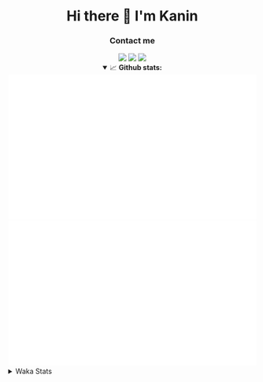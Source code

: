 <div align="center">
 <h1>Hi there 👋 I'm Kanin</h1>
 <h3>Contact me</h3>
 <a href="mailto:im@kanin.dev"><img src="https://img.shields.io/badge/gmail-%23D14836.svg?&style=for-the-badge&logo=gmail&logoColor=white"/></a>
 <a href="https://twitter.com/KaninTwt"><img src="https://img.shields.io/badge/twitter-%231DA1F2.svg?&style=for-the-badge&logo=twitter&logoColor=white"/></a>
 <a href="https://www.linkedin.com/in/KaninDev"><img src="https://img.shields.io/badge/linkedin-%230077B5.svg?&style=for-the-badge&logo=linkedin&logoColor=white"/></a>
<details open>
  <summary>📈 <b>Github stats:</b></summary>
  <img src="https://github.com/Kanin/Kanin/blob/master/scripts/GitHubStats/generated/overview.svg"/>
  <img src="https://github.com/Kanin/Kanin/blob/master/scripts/GitHubStats/generated/languages.svg"/>
</details>
</div>

<details>
 <summary>Waka Stats</summary>

<!--START_SECTION:waka-->
![Code Time](http://img.shields.io/badge/Code%20Time-2%2C439%20hrs%206%20mins-blue)

![Profile Views](http://img.shields.io/badge/Profile%20Views-2-blue)

![Lines of code](https://img.shields.io/badge/From%20Hello%20World%20I%27ve%20Written-617.3%20thousand%20lines%20of%20code-blue)

**🐱 My GitHub Data** 

> 📦 176.0 kB Used in GitHub's Storage 
 > 
> 🏆 148 Contributions in the Year 2024
 > 
> 🚫 Not Opted to Hire
 > 
> 📜 25 Public Repositories 
 > 
> 🔑 15 Private Repositories 
 > 
**I'm an Early 🐤** 

```text
🌞 Morning                2668 commits        ███████░░░░░░░░░░░░░░░░░░   27.11 % 
🌆 Daytime                2938 commits        ███████░░░░░░░░░░░░░░░░░░   29.85 % 
🌃 Evening                2833 commits        ███████░░░░░░░░░░░░░░░░░░   28.78 % 
🌙 Night                  1403 commits        ████░░░░░░░░░░░░░░░░░░░░░   14.26 % 
```
📅 **I'm Most Productive on Monday** 

```text
Monday                   1921 commits        █████░░░░░░░░░░░░░░░░░░░░   19.52 % 
Tuesday                  1391 commits        ████░░░░░░░░░░░░░░░░░░░░░   14.13 % 
Wednesday                979 commits         ██░░░░░░░░░░░░░░░░░░░░░░░   09.95 % 
Thursday                 1513 commits        ████░░░░░░░░░░░░░░░░░░░░░   15.37 % 
Friday                   1650 commits        ████░░░░░░░░░░░░░░░░░░░░░   16.76 % 
Saturday                 952 commits         ██░░░░░░░░░░░░░░░░░░░░░░░   09.67 % 
Sunday                   1436 commits        ████░░░░░░░░░░░░░░░░░░░░░   14.59 % 
```


📊 **This Week I Spent My Time On** 

```text
🕑︎ Time Zone: America/New_York

💬 Programming Languages: 
Python                   8 hrs 2 mins        ██████████████░░░░░░░░░░░   55.52 % 
HTML                     3 hrs 38 mins       ██████░░░░░░░░░░░░░░░░░░░   25.11 % 
virtualenv               1 hr 14 mins        ██░░░░░░░░░░░░░░░░░░░░░░░   08.55 % 
JavaScript               1 hr 2 mins         ██░░░░░░░░░░░░░░░░░░░░░░░   07.15 % 
Bash                     24 mins             █░░░░░░░░░░░░░░░░░░░░░░░░   02.77 % 

🔥 Editors: 
PyCharm                  14 hrs 29 mins      █████████████████████████   100.00 % 

🐱‍💻 Projects: 
APIServer                13 hrs 10 mins      ███████████████████████░░   90.89 % 
Unknown Project          49 mins             █░░░░░░░░░░░░░░░░░░░░░░░░   05.68 % 
SuuSite                  19 mins             █░░░░░░░░░░░░░░░░░░░░░░░░   02.24 % 
KanAPI                   10 mins             ░░░░░░░░░░░░░░░░░░░░░░░░░   01.18 % 

💻 Operating System: 
Windows                  14 hrs 29 mins      █████████████████████████   100.00 % 
```

**I Mostly Code in Python** 

```text
Python                   31 repos            ██████████████████░░░░░░░   70.45 % 
Java                     4 repos             ██░░░░░░░░░░░░░░░░░░░░░░░   09.09 % 
HTML                     3 repos             ██░░░░░░░░░░░░░░░░░░░░░░░   06.82 % 
TypeScript               1 repo              █░░░░░░░░░░░░░░░░░░░░░░░░   02.27 % 
Kotlin                   1 repo              █░░░░░░░░░░░░░░░░░░░░░░░░   02.27 % 
```



**Timeline**

![Lines of Code chart](https://raw.githubusercontent.com/Kanin/Kanin/master/assets/bar_graph.png)


 Last Updated on 16/07/2024 06:04:34 UTC
<!--END_SECTION:waka-->
</details>
